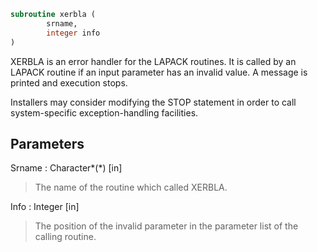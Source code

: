 ```fortran
subroutine xerbla (
		srname,
		integer info
)
```

 XERBLA  is an error handler for the LAPACK routines.
 It is called by an LAPACK routine if an input parameter has an
 invalid value.  A message is printed and execution stops.

 Installers may consider modifying the STOP statement in order to
 call system-specific exception-handling facilities.

## Parameters
Srname : Character*(*) [in]
> The name of the routine which called XERBLA.

Info : Integer [in]
> The position of the invalid parameter in the parameter list
> of the calling routine.

